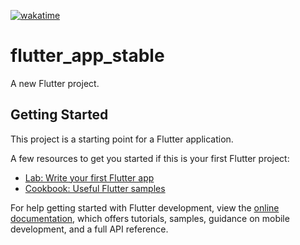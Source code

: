 [![wakatime](https://wakatime.com/badge/github/ValentinVignal/flutter_app_stable.svg)](https://wakatime.com/badge/github/ValentinVignal/flutter_app_stable)

# flutter_app_stable



A new Flutter project.

## Getting Started

This project is a starting point for a Flutter application.

A few resources to get you started if this is your first Flutter project:

- [Lab: Write your first Flutter app](https://docs.flutter.dev/get-started/codelab)
- [Cookbook: Useful Flutter samples](https://docs.flutter.dev/cookbook)

For help getting started with Flutter development, view the
[online documentation](https://docs.flutter.dev/), which offers tutorials,
samples, guidance on mobile development, and a full API reference.
